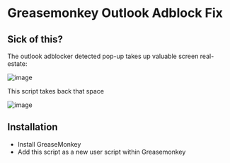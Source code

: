 # Greasemonkey Outlook Adblock Fix

## Sick of this?
The outlook adblocker detected pop-up takes up valuable screen real-estate: 

![image](https://github.com/user-attachments/assets/f9ef069f-16aa-4d6c-9d08-47f247103b59)

This script takes back that space

![image](https://github.com/user-attachments/assets/8b316d2b-f674-4304-9572-13273b1464c8)


## Installation
* Install GreaseMonkey
* Add this script as a new user script within Greasemonkey

